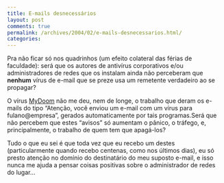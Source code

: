 ```yaml
---
title: E-mails desnecessários
layout: post
comments: true
permalink: /archives/2004/02/e-mails-desnecessarios.html/
categories:
---
```

Pra não ficar só nos quadrinhos (um efeito colateral das férias de faculdade): será que os autores de antivírus corporativos e/ou administradores de redes que os instalam ainda não perceberam que **nenhum** vírus de e-mail que se preze usa um remetente verdadeiro ao se propagar?

O vírus <a href="http://www.microsoft.com/brasil/security/boletim_mydoom.asp" >MyDoom</a> não me deu, nem de longe, o trabalho que deram os e-mails do tipo &#8220;Atenção, você enviou um e-mail com um vírus para fulano@empresa&#8221;, gerados automaticamente por tais programas.Será que não percebem que estes &#8220;avisos&#8221; só aumentam o pânico, o tráfego, e, principalmente, o trabalho de quem tem que apagá-los?

Tudo o que eu sei é que toda vez que eu recebo um destes (particularmente quando recebo centenas, como nos últimos dias), eu só presto atenção no domínio do destinatário do meu suposto e-mail, e isso nunca me ajuda a pensar coisas positivas sobre o administrador de redes do lugar&#8230;
